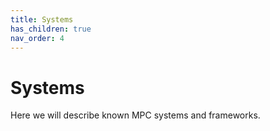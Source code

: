 ```yaml
---
title: Systems
has_children: true
nav_order: 4
---
```


# Systems


Here we will describe known MPC systems and frameworks. 